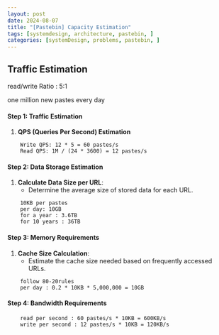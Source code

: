 ```yaml
---
layout: post
date: 2024-08-07
title: "[Pastebin] Capacity Estimation"
tags: [systemdesign, architecture, pastebin, ]
categories: [systemDesign, problems, pastebin, ]
---
```



## Traffic Estimation


read/write Ratio : 5:1


one million new pastes every day


#### Step 1: Traffic Estimation

1. **QPS (Queries Per Second) Estimation**

```text
    Write QPS: 12 * 5 = 60 pastes/s
    Read QPS: 1M / (24 * 3600) = 12 pastes/s
```

#### Step 2: Data Storage Estimation

1. **Calculate Data Size per URL**:
	- Determine the average size of stored data for each URL.
```text
    10KB per pastes
    per day: 10GB
    for a year : 3.6TB
    for 10 years : 36TB
```

#### Step 3: Memory Requirements

1. **Cache Size Calculation**:
	- Estimate the cache size needed based on frequently accessed URLs.
```text
    follow 80-20rules
    per day : 0.2 * 10KB * 5,000,000 = 10GB
```

#### Step 4: Bandwidth Requirements
```text
    read per second : 60 pastes/s * 10KB = 600KB/s
    write per second : 12 pastes/s * 10KB = 120KB/s
```
